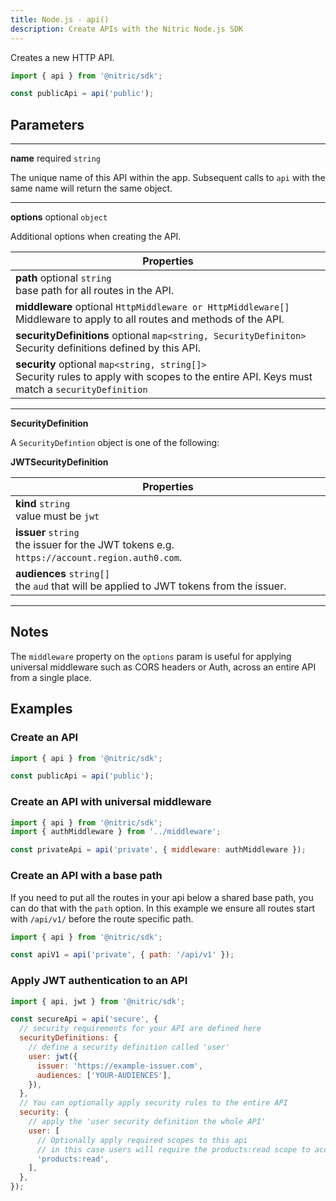 ```yaml
---
title: Node.js - api()
description: Create APIs with the Nitric Node.js SDK
---
```


Creates a new HTTP API.

```javascript
import { api } from '@nitric/sdk';

const publicApi = api('public');
```

## Parameters

---

**name** required `string`

The unique name of this API within the app. Subsequent calls to `api` with the same name will return the same object.

---

**options** optional `object`

Additional options when creating the API.

| Properties                                                                                                                                        |
| ------------------------------------------------------------------------------------------------------------------------------------------------- |
| **path** optional `string` <br/> base path for all routes in the API.                                                                             |
| **middleware** optional `HttpMiddleware or HttpMiddleware[]` <br/> Middleware to apply to all routes and methods of the API.                      |
| **securityDefinitions** optional `map<string, SecurityDefiniton>` <br/> Security definitions defined by this API.                                 |
| **security** optional `map<string, string[]>` <br/> Security rules to apply with scopes to the entire API. Keys must match a `securityDefinition` |

---

**SecurityDefinition**

A `SecurityDefintion` object is one of the following:

**JWTSecurityDefinition**

| Properties                                                                                       |
| ------------------------------------------------------------------------------------------------ |
| **kind** `string` <br/> value must be `jwt`                                                      |
| **issuer** `string` <br/> the issuer for the JWT tokens e.g. `https://account.region.auth0.com`. |
| **audiences** `string[]` <br/> the `aud` that will be applied to JWT tokens from the issuer.     |

---

## Notes

The `middleware` property on the `options` param is useful for applying universal middleware such as CORS headers or Auth, across an entire API from a single place.

## Examples

### Create an API

```javascript
import { api } from '@nitric/sdk';

const publicApi = api('public');
```

### Create an API with universal middleware

```javascript
import { api } from '@nitric/sdk';
import { authMiddleware } from '../middleware';

const privateApi = api('private', { middleware: authMiddleware });
```

### Create an API with a base path

If you need to put all the routes in your api below a shared base path, you can do that with the `path` option. In this example we ensure all routes start with `/api/v1/` before the route specific path.

```javascript
import { api } from '@nitric/sdk';

const apiV1 = api('private', { path: '/api/v1' });
```

### Apply JWT authentication to an API

```javascript
import { api, jwt } from '@nitric/sdk';

const secureApi = api('secure', {
  // security requirements for your API are defined here
  securityDefinitions: {
    // define a security definition called 'user'
    user: jwt({
      issuer: 'https://example-issuer.com',
      audiences: ['YOUR-AUDIENCES'],
    }),
  },
  // You can optionally apply security rules to the entire API
  security: {
    // apply the 'user security definition the whole API'
    user: [
      // Optionally apply required scopes to this api
      // in this case users will require the products:read scope to access the API
      'products:read',
    ],
  },
});
```
